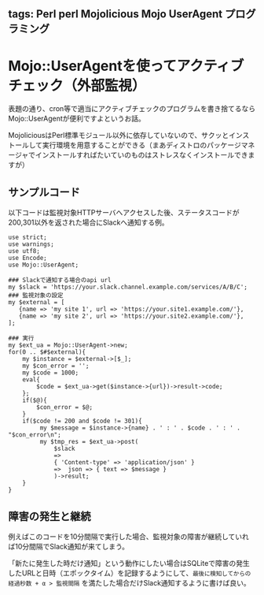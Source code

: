 tags: Perl perl Mojolicious Mojo UserAgent プログラミング
---
# Mojo::UserAgentを使ってアクティブチェック（外部監視）

表題の通り、cron等で適当にアクティブチェックのプログラムを書き捨てるならMojo::UserAgentが便利ですよというお話。

MojoliciousはPerl標準モジュール以外に依存していないので、サクッとインストールして実行環境を用意することができる（まあディストロのパッケージマネージャでインストールすればたいていのものはストレスなくインストールできますが）

## サンプルコード

以下コードは監視対象HTTPサーバへアクセスした後、ステータスコードが200,301以外を返された場合にSlackへ通知する例。

    use strict;
    use warnings;
    use utf8;
    use Encode;
    use Mojo::UserAgent;
    
    ### Slackで通知する場合のapi url
    my $slack = 'https://your.slack.channel.example.com/services/A/B/C';
    ### 監視対象の設定
    my $external = [
       {name => 'my site 1', url => 'https://your.site1.example.com/'},
       {name => 'my site 2', url => 'https://your.site2.example.com/'},
    ];
    
    ### 実行
    my $ext_ua = Mojo::UserAgent->new;
    for(0 .. $#$external){
        my $instance = $external->[$_];
        my $con_error = '';
        my $code = 1000;
        eval{
            $code = $ext_ua->get($instance->{url})->result->code;
        };
        if($@){
            $con_error = $@;
    	}
        if($code != 200 and $code != 301){
             my $message = $instance->{name} . ' : ' . $code . ' : ' . "$con_error\n";
             my $tmp_res = $ext_ua->post(
                 $slack
                 =>
                 { 'Content-type' => 'application/json' }
                 =>  json => { text => $message }
                 )->result;
        }
    }

## 障害の発生と継続

例えばこのコードを10分間隔で実行した場合、監視対象の障害が継続していれば10分間隔でSlack通知が来てしまう。

「新たに発生した時だけ通知」という動作にしたい場合はSQLiteで障害の発生したURLと日時（エポックタイム）を記録するようにして、``` 最後に検知してからの経過秒数 + α > 監視間隔 ``` を満たした場合だけSlack通知するように書けば良い。

